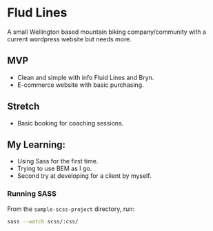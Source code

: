 # Flud Lines
A small Wellington based mountain biking company/community with a current wordpress website but needs more.

## MVP
  * Clean and simple with info Fluid Lines and Bryn.
  * E-commerce website with basic purchasing. 

## Stretch
  * Basic booking for coaching sessions.

## My Learning:
 * Using Sass for the first time.
 * Trying to use BEM as I go.
 * Second try at developing for a client by myself.

### Running SASS
From the `sample-scss-project` directory, run:
```bash
sass --watch scss/:css/
```
